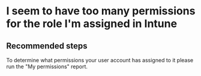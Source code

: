 <properties
	pageTitle="I seem to have too many permissions for the role I'm assigned in Intune."
	description="I seem to have too many permissions for the role I'm assigned in Intune."
	service="microsoft.intune"
	resource="intune"
	authors="mackie1604"
	displayOrder="4"
	selfHelpType="resource"
	supportTopicIds=""
	resourceTags="intuneroles_selfhelp"
	productPesIds=""
	cloudEnvironments="public"
/>

# I seem to have too many permissions for the role I'm assigned in Intune

## **Recommended steps**

To determine what permissions your user account has assigned to it please run the "My permissions" report.
